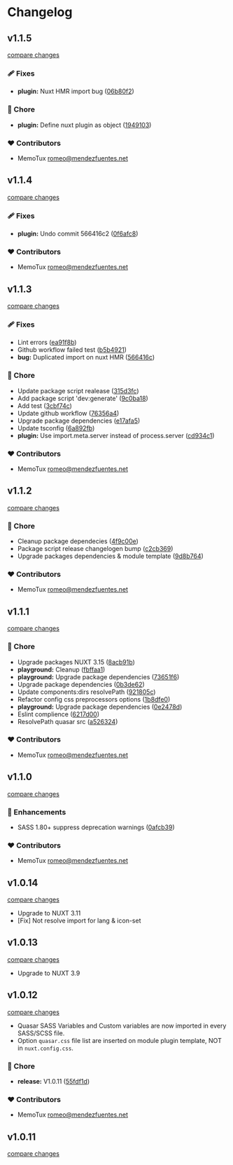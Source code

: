 # Changelog

## v1.1.5

[compare changes](https://github.com/memotux/nuxt-quasar/compare/v1.1.4...v1.1.5)

### 🩹 Fixes

- **plugin:** Nuxt HMR import bug ([06b80f2](https://github.com/memotux/nuxt-quasar/commit/06b80f2))

### 🏡 Chore

- **plugin:** Define nuxt plugin as object ([1949103](https://github.com/memotux/nuxt-quasar/commit/1949103))

### ❤️ Contributors

- MemoTux <romeo@mendezfuentes.net>

## v1.1.4

[compare changes](https://github.com/memotux/nuxt-quasar/compare/v1.1.3...v1.1.4)

### 🩹 Fixes

- **plugin:** Undo commit 566416c2 ([0f6afc8](https://github.com/memotux/nuxt-quasar/commit/0f6afc8))

### ❤️ Contributors

- MemoTux <romeo@mendezfuentes.net>

## v1.1.3

[compare changes](https://github.com/memotux/nuxt-quasar/compare/v1.1.2...v1.1.3)

### 🩹 Fixes

- Lint errors ([ea91f8b](https://github.com/memotux/nuxt-quasar/commit/ea91f8b))
- Github workflow failed test ([b5b4921](https://github.com/memotux/nuxt-quasar/commit/b5b4921))
- **bug:** Duplicated import on nuxt HMR ([566416c](https://github.com/memotux/nuxt-quasar/commit/566416c))

### 🏡 Chore

- Update package script realease ([315d3fc](https://github.com/memotux/nuxt-quasar/commit/315d3fc))
- Add package script 'dev:generate' ([9c0ba18](https://github.com/memotux/nuxt-quasar/commit/9c0ba18))
- Add test ([3cbf74c](https://github.com/memotux/nuxt-quasar/commit/3cbf74c))
- Update github workflow ([76356a4](https://github.com/memotux/nuxt-quasar/commit/76356a4))
- Upgrade package dependencies ([e17afa5](https://github.com/memotux/nuxt-quasar/commit/e17afa5))
- Update tsconfig ([6a892fb](https://github.com/memotux/nuxt-quasar/commit/6a892fb))
- **plugin:** Use import.meta.server instead of process.server ([cd934c1](https://github.com/memotux/nuxt-quasar/commit/cd934c1))

### ❤️ Contributors

- MemoTux <romeo@mendezfuentes.net>

## v1.1.2

[compare changes](https://github.com/memotux/nuxt-quasar/compare/v1.1.1...v1.1.2)

### 🏡 Chore

- Cleanup package dependecies ([4f9c00e](https://github.com/memotux/nuxt-quasar/commit/4f9c00e))
- Package script release changelogen bump ([c2cb369](https://github.com/memotux/nuxt-quasar/commit/c2cb369))
- Upgrade packages dependencies & module template ([9d8b764](https://github.com/memotux/nuxt-quasar/commit/9d8b764))

### ❤️ Contributors

- MemoTux <romeo@mendezfuentes.net>

## v1.1.1

[compare changes](https://github.com/memotux/nuxt-quasar/compare/v1.1.0...v1.1.1)

### 🏡 Chore

- Upgrade packages NUXT 3.15 ([8acb91b](https://github.com/memotux/nuxt-quasar/commit/8acb91b))
- **playground:** Cleanup ([fbffaa1](https://github.com/memotux/nuxt-quasar/commit/fbffaa1))
- **playground:** Upgrade package dependencies ([73651f6](https://github.com/memotux/nuxt-quasar/commit/73651f6))
- Upgrade package dependencies ([0b3de62](https://github.com/memotux/nuxt-quasar/commit/0b3de62))
- Update components:dirs resolvePath ([921805c](https://github.com/memotux/nuxt-quasar/commit/921805c))
- Refactor config css preprocessors options ([1b8dfe0](https://github.com/memotux/nuxt-quasar/commit/1b8dfe0))
- **playground:** Upgrade package dependencies ([0e2478d](https://github.com/memotux/nuxt-quasar/commit/0e2478d))
- Eslint complience ([6217d00](https://github.com/memotux/nuxt-quasar/commit/6217d00))
- ResolvePath quasar src ([a526324](https://github.com/memotux/nuxt-quasar/commit/a526324))

### ❤️ Contributors

- MemoTux <romeo@mendezfuentes.net>

## v1.1.0

[compare changes](https://github.com/memotux/nuxt-quasar/compare/v1.0.14...v1.1.0)

### 🚀 Enhancements

- SASS 1.80+ suppress deprecation warnings ([0afcb39](https://github.com/memotux/nuxt-quasar/commit/0afcb39))

### ❤️ Contributors

- MemoTux <romeo@mendezfuentes.net>

## v1.0.14

[compare changes](https://github.com/memotux/nuxt-quasar/compare/v1.0.13...v1.0.14)

- Upgrade to NUXT 3.11
- [Fix] Not resolve import for lang & icon-set

## v1.0.13

[compare changes](https://github.com/memotux/nuxt-quasar/compare/v1.0.12...v1.0.13)

- Upgrade to NUXT 3.9

## v1.0.12

[compare changes](https://github.com/memotux/nuxt-quasar/compare/v1.0.10...v1.0.12)

- Quasar SASS Variables and Custom variables are now imported in every SASS/SCSS file.
- Option `quasar.css` file list are inserted on module plugin template, NOT in `nuxt.config.css`.

### 🏡 Chore

- **release:** V1.0.11 ([55fdf1d](https://github.com/memotux/nuxt-quasar/commit/55fdf1d))

### ❤️ Contributors

- MemoTux <romeo@mendezfuentes.net>

## v1.0.11

[compare changes](https://github.com/memotux/nuxt-quasar/compare/v1.0.10...v1.0.11)
